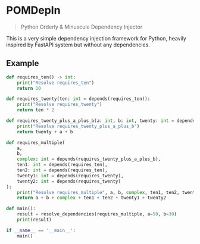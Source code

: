 # POMDepIn

> Python Orderly & Minuscule Dependency Injector

This is a very simple dependency injection framework for Python, heavily inspired by FastAPI system but without any dependencies.

## Example

```python
def requires_ten() -> int:
    print("Resolve requires_ten")
    return 10

def requires_twenty(ten: int = depends(requires_ten)):
    print("Resolve requires_twenty")
    return ten * 2

def requires_twenty_plus_a_plus_b(a: int, b: int, twenty: int = depends(requires_twenty)):
    print("Resolve requires_twenty_plus_a_plus_b")
    return twenty + a + b

def requires_multiple(
    a,
    b,
    complex: int = depends(requires_twenty_plus_a_plus_b),
    ten1: int = depends(requires_ten),
    ten2: int = depends(requires_ten),
    twenty1: int = depends(requires_twenty),
    twenty2: int = depends(requires_twenty)
):
    print("Resolve requires_multiple", a, b, complex, ten1, ten2, twenty1, twenty2)
    return a + b + complex + ten1 + ten2 + twenty1 + twenty2

def main():
    result = resolve_dependencies(requires_multiple, a=50, b=30)
    print(result)

if __name__ == '__main__':
    main()
```
